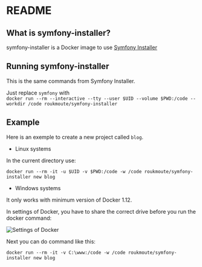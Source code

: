 README
======

What is symfony-installer?
--------------------------

symfony-installer is a Docker image to use [Symfony Installer](http://symfony.com/download)

Running symfony-installer
-------------------------

This is the same commands from Symfony Installer.

Just replace `symfony` with  
`docker run --rm --interactive --tty --user $UID --volume $PWD:/code --workdir /code roukmoute/symfony-installer`

Example
-------

Here is an exemple to create a new project called `blog`.

- Linux systems

In the current directory use:

```
docker run --rm -it -u $UID -v $PWD:/code -w /code roukmoute/symfony-installer new blog
```

- Windows systems

It only works with minimum version of Docker 1.12.

In settings of Docker, you have to share the correct drive before you 
run the docker command:

![Settings of Docker](https://cloud.githubusercontent.com/assets/153495/17432575/3ca47872-5b00-11e6-83cc-70b765500222.PNG "Shared Drives")

Next you can do command like this:

```
docker run --rm -it -v C:\www:/code -w /code roukmoute/symfony-installer new blog
```
